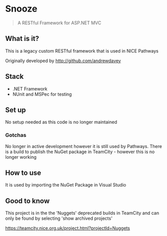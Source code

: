 # Snooze

> A RESTful Framework for ASP.NET MVC

## What is it?

This is a legacy custom RESTful framework that is used in NICE Pathways

Originally developed by http://github.com/andrewdavey

## Stack

- .NET Framework
- NUnit and MSPec for testing

## Set up

No setup needed as this code is no longer maintained

### Gotchas

No longer in active development however it is still used by Pathways. There is a build to publish the NuGet package in TeamCity - however this is no longer working

## How to use

It is used by importing the NuGet Package in Visual Studio

## Good to know

This project is in the the 'Nuggets' deprecated builds in TeamCity and can only be found by selecting 'show archived projects'

https://teamcity.nice.org.uk/project.html?projectId=Nuggets
